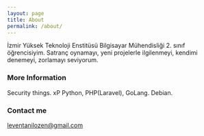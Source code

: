```yaml
---
layout: page
title: About
permalink: /about/
---
```


İzmir Yüksek Teknoloji Enstitüsü Bilgisayar Mühendisliği 2. sınıf öğrencisiyim. Satranç oynamayı, yeni projelerle ilgilenmeyi,
kendimi denemeyi, zorlamayı seviyorum.

### More Information
Security things. xP
Python, PHP(Laravel), GoLang.
Debian.

### Contact me

[leventanilozen@gmail.com](mailto:leventanilozen@gmail.com)

